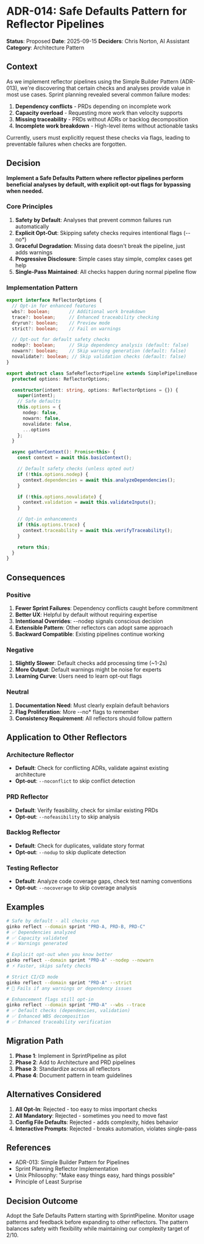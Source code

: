 # ADR-014: Safe Defaults Pattern for Reflector Pipelines

**Status**: Proposed
**Date**: 2025-09-15
**Deciders**: Chris Norton, AI Assistant
**Category**: Architecture Pattern

## Context

As we implement reflector pipelines using the Simple Builder Pattern (ADR-013), we're discovering that certain checks and analyses provide value in most use cases. Sprint planning revealed several common failure modes:

1. **Dependency conflicts** - PRDs depending on incomplete work
2. **Capacity overload** - Requesting more work than velocity supports
3. **Missing traceability** - PRDs without ADRs or backlog decomposition
4. **Incomplete work breakdown** - High-level items without actionable tasks

Currently, users must explicitly request these checks via flags, leading to preventable failures when checks are forgotten.

## Decision

**Implement a Safe Defaults Pattern where reflector pipelines perform beneficial analyses by default, with explicit opt-out flags for bypassing when needed.**

### Core Principles

1. **Safety by Default**: Analyses that prevent common failures run automatically
2. **Explicit Opt-Out**: Skipping safety checks requires intentional flags (--no*)
3. **Graceful Degradation**: Missing data doesn't break the pipeline, just adds warnings
4. **Progressive Disclosure**: Simple cases stay simple, complex cases get help
5. **Single-Pass Maintained**: All checks happen during normal pipeline flow

### Implementation Pattern

```typescript
export interface ReflectorOptions {
  // Opt-in for enhanced features
  wbs?: boolean;       // Additional work breakdown
  trace?: boolean;     // Enhanced traceability checking
  dryrun?: boolean;    // Preview mode
  strict?: boolean;    // Fail on warnings

  // Opt-out for default safety checks
  nodep?: boolean;     // Skip dependency analysis (default: false)
  nowarn?: boolean;    // Skip warning generation (default: false)
  novalidate?: boolean; // Skip validation checks (default: false)
}

export abstract class SafeReflectorPipeline extends SimplePipelineBase {
  protected options: ReflectorOptions;

  constructor(intent: string, options: ReflectorOptions = {}) {
    super(intent);
    // Safe defaults
    this.options = {
      nodep: false,
      nowarn: false,
      novalidate: false,
      ...options
    };
  }

  async gatherContext(): Promise<this> {
    const context = await this.basicContext();

    // Default safety checks (unless opted out)
    if (!this.options.nodep) {
      context.dependencies = await this.analyzeDependencies();
    }

    if (!this.options.novalidate) {
      context.validation = await this.validateInputs();
    }

    // Opt-in enhancements
    if (this.options.trace) {
      context.traceability = await this.verifyTraceability();
    }

    return this;
  }
}
```

## Consequences

### Positive

1. **Fewer Sprint Failures**: Dependency conflicts caught before commitment
2. **Better UX**: Helpful by default without requiring expertise
3. **Intentional Overrides**: --nodep signals conscious decision
4. **Extensible Pattern**: Other reflectors can adopt same approach
5. **Backward Compatible**: Existing pipelines continue working

### Negative

1. **Slightly Slower**: Default checks add processing time (~1-2s)
2. **More Output**: Default warnings might be noise for experts
3. **Learning Curve**: Users need to learn opt-out flags

### Neutral

1. **Documentation Need**: Must clearly explain default behaviors
2. **Flag Proliferation**: More --no* flags to remember
3. **Consistency Requirement**: All reflectors should follow pattern

## Application to Other Reflectors

### Architecture Reflector
- **Default**: Check for conflicting ADRs, validate against existing architecture
- **Opt-out**: `--noconflict` to skip conflict detection

### PRD Reflector
- **Default**: Verify feasibility, check for similar existing PRDs
- **Opt-out**: `--nofeasibility` to skip analysis

### Backlog Reflector
- **Default**: Check for duplicates, validate story format
- **Opt-out**: `--nodup` to skip duplicate detection

### Testing Reflector
- **Default**: Analyze code coverage gaps, check test naming conventions
- **Opt-out**: `--nocoverage` to skip coverage analysis

## Examples

```bash
# Safe by default - all checks run
ginko reflect --domain sprint "PRD-A, PRD-B, PRD-C"
# ✅ Dependencies analyzed
# ✅ Capacity validated
# ✅ Warnings generated

# Explicit opt-out when you know better
ginko reflect --domain sprint "PRD-A" --nodep --nowarn
# ⚡ Faster, skips safety checks

# Strict CI/CD mode
ginko reflect --domain sprint "PRD-A" --strict
# 🛑 Fails if any warnings or dependency issues

# Enhancement flags still opt-in
ginko reflect --domain sprint "PRD-A" --wbs --trace
# ✅ Default checks (dependencies, validation)
# ✅ Enhanced WBS decomposition
# ✅ Enhanced traceability verification
```

## Migration Path

1. **Phase 1**: Implement in SprintPipeline as pilot
2. **Phase 2**: Add to Architecture and PRD pipelines
3. **Phase 3**: Standardize across all reflectors
4. **Phase 4**: Document pattern in team guidelines

## Alternatives Considered

1. **All Opt-In**: Rejected - too easy to miss important checks
2. **All Mandatory**: Rejected - sometimes you need to move fast
3. **Config File Defaults**: Rejected - adds complexity, hides behavior
4. **Interactive Prompts**: Rejected - breaks automation, violates single-pass

## References

- ADR-013: Simple Builder Pattern for Pipelines
- Sprint Planning Reflector Implementation
- Unix Philosophy: "Make easy things easy, hard things possible"
- Principle of Least Surprise

## Decision Outcome

Adopt the Safe Defaults Pattern starting with SprintPipeline. Monitor usage patterns and feedback before expanding to other reflectors. The pattern balances safety with flexibility while maintaining our complexity target of 2/10.